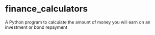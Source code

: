 # finance_calculators
A Python program to calculate the amount of money you will earn on an investment or bond repayment
